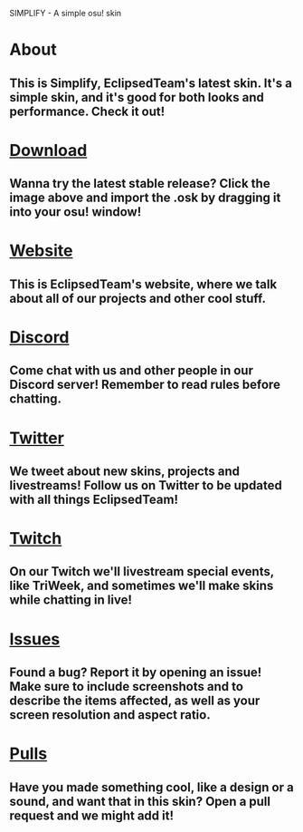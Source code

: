 SIMPLIFY - A simple osu! skin

# About

## This is Simplify, EclipsedTeam's latest skin. It's a simple skin, and it's good for both looks and performance. Check it out!
### 
### 

# [Download](https://github.com/eclipsedteam/Simplify/releases/latest/download/Simplify.osk)

## Wanna try the latest stable release? Click the image above and import the .osk by dragging it into your osu! window!
### 
### 

# [Website](https://eclipsed.hub2hub.xyz)

## This is EclipsedTeam's website, where we talk about all of our projects and other cool stuff. 
### 
### 

# [Discord](https://discord.gg/kUr4Qcv)

## Come chat with us and other people in our Discord server! Remember to read rules before chatting.
### 
### 

# [Twitter](https://twitter.com/eclipsed_team)

## We tweet about new skins, projects and livestreams! Follow us on Twitter to be updated with all things EclipsedTeam!
### 
### 

# [Twitch](https://www.twitch.tv/eclipsedteam)

## On our Twitch we'll livestream special events, like TriWeek, and sometimes we'll make skins while chatting in live! 
### 
### 

# [Issues](https://github.com/eclipsedteam/Simplify/issues)

## Found a bug? Report it by opening an issue! Make sure to include screenshots and to describe the items affected, as well as your screen resolution and aspect ratio.
### 
### 

# [Pulls](https://github.com/eclipsedteam/Simplify/pulls)

## Have you made something cool, like a design or a sound, and want that in this skin? Open a pull request and we might add it!
### 
### 


